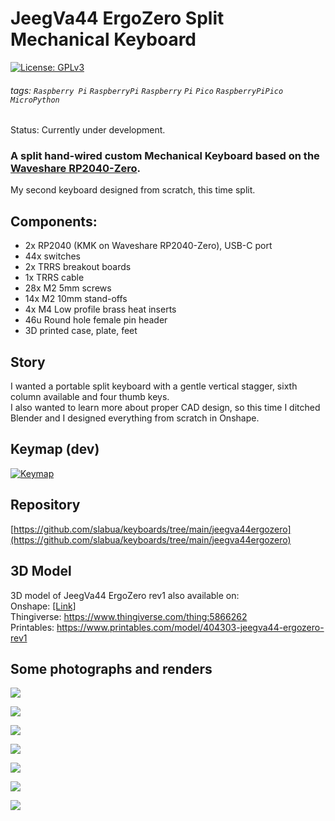 # JeegVa44 ErgoZero Split Mechanical Keyboard
[![License: GPLv3][GPLimg]][GPLurl]
###### tags: `Raspberry Pi` `RaspberryPi` `Raspberry` `Pi` `Pico` `RaspberryPiPico` `MicroPython`
Status: Currently under development.

### A split hand-wired custom Mechanical Keyboard based on the [Waveshare RP2040-Zero](https://www.waveshare.com/rp2040-zero.htm).


My second keyboard designed from scratch, this time split.

## Components:
- 2x RP2040 (KMK on Waveshare RP2040-Zero), USB-C port
- 44x switches
- 2x TRRS breakout boards
- 1x TRRS cable
- 28x M2 5mm screws
- 14x M2 10mm stand-offs
- 4x M4 Low profile brass heat inserts
- 46u Round hole female pin header
- 3D printed case, plate, feet

## Story
I wanted a portable split keyboard with a gentle vertical stagger, sixth column available and four thumb keys.  
I also wanted to learn more about proper CAD design, so this time I ditched Blender and I designed everything from scratch in Onshape.

## Keymap (dev)
[![Keymap](https://user-images.githubusercontent.com/1002978/222177492-bc7ca3c8-af7c-4849-bec1-c8bd6e0b306d.png)](http://www.keyboard-layout-editor.com/#/gists/682da89ee55639fe9fc0c6a14366d514)

## Repository
[https://github.com/slabua/keyboards/tree/main/jeegva44ergozero](https://github.com/slabua/keyboards/tree/main/jeegva44ergozero)

## 3D Model
3D model of JeegVa44 ErgoZero rev1 also available on:  
Onshape: [[Link]](https://cad.onshape.com/documents/5100a1aea8e406302df5bca3/w/c11b98ab1821eb9b6ec6d694/e/c7ba09cd25f0a52e98e90cc7?renderMode=0&uiState=63f3134e972d0e62899c2fd1)  
Thingiverse: https://www.thingiverse.com/thing:5866262  
Printables: https://www.printables.com/model/404303-jeegva44-ergozero-rev1

## Some photographs and renders
![](https://user-images.githubusercontent.com/1002978/220076736-48311ead-f571-4514-94b0-c20eeff6a3e7.png)

![](https://user-images.githubusercontent.com/1002978/220076775-9cc11e6d-384e-45f6-b55f-16183a347f13.png)

![](https://user-images.githubusercontent.com/1002978/220076812-72775826-cee6-4f8c-bb00-cc36ecc35bd7.png)

![](https://user-images.githubusercontent.com/1002978/220077905-02eff85f-a54e-4961-b354-891b4a763b15.png)

![](https://user-images.githubusercontent.com/1002978/220078101-3dfe218e-875e-49f1-8cbd-50827f1ecbfe.png)

![](https://user-images.githubusercontent.com/1002978/220088277-dccbc2e6-9317-4538-8717-1b0355c5082b.png)

![](https://user-images.githubusercontent.com/1002978/220088373-1304f527-4478-45a1-bf85-fd26ca7a95b8.png)


[GPLimg]: https://img.shields.io/badge/License-GPLv3-blue.svg
[GPLurl]: https://www.gnu.org/licenses/gpl-3.0
